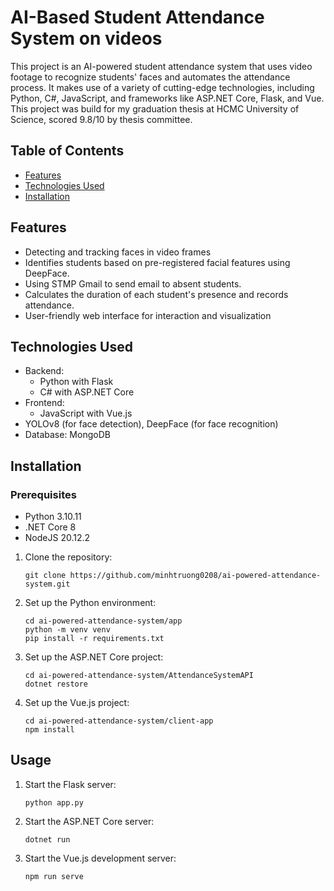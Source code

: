# AI-Based Student Attendance System on videos

This project is an AI-powered student attendance system that uses video footage to recognize students' faces and automates the attendance process. It makes use of a variety of cutting-edge technologies, including Python, C#, JavaScript, and frameworks like ASP.NET Core, Flask, and Vue. This project was build for my graduation thesis at HCMC University of Science, scored 9.8/10 by thesis committee.

## Table of Contents
- [Features](#features)
- [Technologies Used](#technologies-used)
- [Installation](#installation)

## Features
- Detecting and tracking faces in video frames
- Identifies students based on pre-registered facial features using DeepFace.
- Using STMP Gmail to send email to absent students.
- Calculates the duration of each student's presence and records attendance.
- User-friendly web interface for interaction and visualization

## Technologies Used
- Backend:
  - Python with Flask
  - C# with ASP.NET Core
- Frontend:
  - JavaScript with Vue.js
- YOLOv8 (for face detection), DeepFace (for face recognition)
- Database: MongoDB

## Installation
### Prerequisites
- Python 3.10.11
- .NET Core 8
- NodeJS 20.12.2

1. Clone the repository:
   ```
   git clone https://github.com/minhtruong0208/ai-powered-attendance-system.git
   ```
2. Set up the Python environment:
   ```
   cd ai-powered-attendance-system/app
   python -m venv venv
   pip install -r requirements.txt
   ```
3. Set up the ASP.NET Core project:
   ```
   cd ai-powered-attendance-system/AttendanceSystemAPI
   dotnet restore
   ```
4. Set up the Vue.js project:
   ```
   cd ai-powered-attendance-system/client-app
   npm install
   ```
## Usage
1. Start the Flask server:
   ```
   python app.py
   ```

2. Start the ASP.NET Core server:
   ```
   dotnet run
   ```

3. Start the Vue.js development server:
   ```
   npm run serve
   ```
